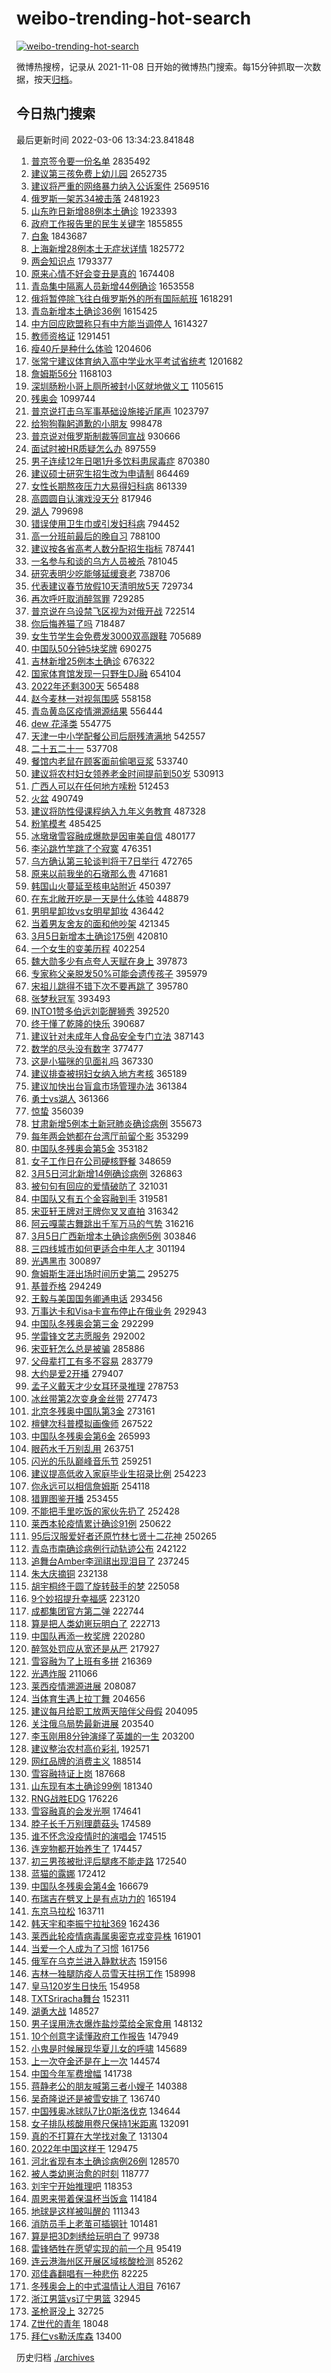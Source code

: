 # weibo-trending-hot-search

[![weibo-trending-hot-search](https://github.com/ameizi/weibo-trending-hot-search/actions/workflows/ci.yml/badge.svg)](https://github.com/ameizi/weibo-trending-hot-search/actions/workflows/ci.yml)

微博热搜榜，记录从 2021-11-08 日开始的微博热门搜索。每15分钟抓取一次数据，按天[归档](./archives)。

## 今日热门搜索

<!-- BEGIN --> 
最后更新时间 2022-03-06 13:34:23.841848 
1. [普京签令要一份名单](https://s.weibo.com/weibo?q=%23%E6%99%AE%E4%BA%AC%E7%AD%BE%E4%BB%A4%E8%A6%81%E4%B8%80%E4%BB%BD%E5%90%8D%E5%8D%95%23&Refer=top) 2835492
1. [建议第三孩免费上幼儿园](https://s.weibo.com/weibo?q=%23%E5%BB%BA%E8%AE%AE%E7%AC%AC%E4%B8%89%E5%AD%A9%E5%85%8D%E8%B4%B9%E4%B8%8A%E5%B9%BC%E5%84%BF%E5%9B%AD%23&Refer=top) 2652735
1. [建议将严重的网络暴力纳入公诉案件](https://s.weibo.com/weibo?q=%23%E5%BB%BA%E8%AE%AE%E5%B0%86%E4%B8%A5%E9%87%8D%E7%9A%84%E7%BD%91%E7%BB%9C%E6%9A%B4%E5%8A%9B%E7%BA%B3%E5%85%A5%E5%85%AC%E8%AF%89%E6%A1%88%E4%BB%B6%23&Refer=top) 2569516
1. [俄罗斯一架苏34被击落](https://s.weibo.com/weibo?q=%23%E4%BF%84%E7%BD%97%E6%96%AF%E4%B8%80%E6%9E%B6%E8%8B%8F34%E8%A2%AB%E5%87%BB%E8%90%BD%23&Refer=top) 2481923
1. [山东昨日新增88例本土确诊](https://s.weibo.com/weibo?q=%23%E5%B1%B1%E4%B8%9C%E6%98%A8%E6%97%A5%E6%96%B0%E5%A2%9E88%E4%BE%8B%E6%9C%AC%E5%9C%9F%E7%A1%AE%E8%AF%8A%23&Refer=top) 1923393
1. [政府工作报告里的民生关键字](https://s.weibo.com/weibo?q=%23%E6%94%BF%E5%BA%9C%E5%B7%A5%E4%BD%9C%E6%8A%A5%E5%91%8A%E9%87%8C%E7%9A%84%E6%B0%91%E7%94%9F%E5%85%B3%E9%94%AE%E5%AD%97%23&Refer=top) 1855855
1. [白象](https://s.weibo.com/weibo?q=%E7%99%BD%E8%B1%A1&Refer=top) 1843687
1. [上海新增28例本土无症状详情](https://s.weibo.com/weibo?q=%23%E4%B8%8A%E6%B5%B7%E6%96%B0%E5%A2%9E28%E4%BE%8B%E6%9C%AC%E5%9C%9F%E6%97%A0%E7%97%87%E7%8A%B6%E8%AF%A6%E6%83%85%23&Refer=top) 1825772
1. [两会知识点](https://s.weibo.com/weibo?q=%23%E4%B8%A4%E4%BC%9A%E7%9F%A5%E8%AF%86%E7%82%B9%23&Refer=top) 1793377
1. [原来心情不好会变丑是真的](https://s.weibo.com/weibo?q=%23%E5%8E%9F%E6%9D%A5%E5%BF%83%E6%83%85%E4%B8%8D%E5%A5%BD%E4%BC%9A%E5%8F%98%E4%B8%91%E6%98%AF%E7%9C%9F%E7%9A%84%23&Refer=top) 1674408
1. [青岛集中隔离人员新增44例确诊](https://s.weibo.com/weibo?q=%23%E9%9D%92%E5%B2%9B%E9%9B%86%E4%B8%AD%E9%9A%94%E7%A6%BB%E4%BA%BA%E5%91%98%E6%96%B0%E5%A2%9E44%E4%BE%8B%E7%A1%AE%E8%AF%8A%23&Refer=top) 1653558
1. [俄将暂停除飞往白俄罗斯外的所有国际航班](https://s.weibo.com/weibo?q=%23%E4%BF%84%E5%B0%86%E6%9A%82%E5%81%9C%E9%99%A4%E9%A3%9E%E5%BE%80%E7%99%BD%E4%BF%84%E7%BD%97%E6%96%AF%E5%A4%96%E7%9A%84%E6%89%80%E6%9C%89%E5%9B%BD%E9%99%85%E8%88%AA%E7%8F%AD%23&Refer=top) 1618291
1. [青岛新增本土确诊36例](https://s.weibo.com/weibo?q=%23%E9%9D%92%E5%B2%9B%E6%96%B0%E5%A2%9E%E6%9C%AC%E5%9C%9F%E7%A1%AE%E8%AF%8A36%E4%BE%8B%23&Refer=top) 1615425
1. [中方回应欧盟称只有中方能当调停人](https://s.weibo.com/weibo?q=%23%E4%B8%AD%E6%96%B9%E5%9B%9E%E5%BA%94%E6%AC%A7%E7%9B%9F%E7%A7%B0%E5%8F%AA%E6%9C%89%E4%B8%AD%E6%96%B9%E8%83%BD%E5%BD%93%E8%B0%83%E5%81%9C%E4%BA%BA%23&Refer=top) 1614327
1. [教师资格证](https://s.weibo.com/weibo?q=%E6%95%99%E5%B8%88%E8%B5%84%E6%A0%BC%E8%AF%81&Refer=top) 1291451
1. [瘦40斤是种什么体验](https://s.weibo.com/weibo?q=%23%E7%98%A640%E6%96%A4%E6%98%AF%E7%A7%8D%E4%BB%80%E4%B9%88%E4%BD%93%E9%AA%8C%23&Refer=top) 1204606
1. [张常宁建议体育纳入高中学业水平考试省统考](https://s.weibo.com/weibo?q=%23%E5%BC%A0%E5%B8%B8%E5%AE%81%E5%BB%BA%E8%AE%AE%E4%BD%93%E8%82%B2%E7%BA%B3%E5%85%A5%E9%AB%98%E4%B8%AD%E5%AD%A6%E4%B8%9A%E6%B0%B4%E5%B9%B3%E8%80%83%E8%AF%95%E7%9C%81%E7%BB%9F%E8%80%83%23&Refer=top) 1201682
1. [詹姆斯56分](https://s.weibo.com/weibo?q=%23%E8%A9%B9%E5%A7%86%E6%96%AF56%E5%88%86%23&Refer=top) 1168103
1. [深圳肠粉小哥上厕所被封小区就地做义工](https://s.weibo.com/weibo?q=%23%E6%B7%B1%E5%9C%B3%E8%82%A0%E7%B2%89%E5%B0%8F%E5%93%A5%E4%B8%8A%E5%8E%95%E6%89%80%E8%A2%AB%E5%B0%81%E5%B0%8F%E5%8C%BA%E5%B0%B1%E5%9C%B0%E5%81%9A%E4%B9%89%E5%B7%A5%23&Refer=top) 1105615
1. [残奥会](https://s.weibo.com/weibo?q=%E6%AE%8B%E5%A5%A5%E4%BC%9A&Refer=top) 1099744
1. [普京说打击乌军事基础设施接近尾声](https://s.weibo.com/weibo?q=%23%E6%99%AE%E4%BA%AC%E8%AF%B4%E6%89%93%E5%87%BB%E4%B9%8C%E5%86%9B%E4%BA%8B%E5%9F%BA%E7%A1%80%E8%AE%BE%E6%96%BD%E6%8E%A5%E8%BF%91%E5%B0%BE%E5%A3%B0%23&Refer=top) 1023797
1. [给狗狗鞠躬道歉的小朋友](https://s.weibo.com/weibo?q=%23%E7%BB%99%E7%8B%97%E7%8B%97%E9%9E%A0%E8%BA%AC%E9%81%93%E6%AD%89%E7%9A%84%E5%B0%8F%E6%9C%8B%E5%8F%8B%23&Refer=top) 998478
1. [普京说对俄罗斯制裁等同宣战](https://s.weibo.com/weibo?q=%23%E6%99%AE%E4%BA%AC%E8%AF%B4%E5%AF%B9%E4%BF%84%E7%BD%97%E6%96%AF%E5%88%B6%E8%A3%81%E7%AD%89%E5%90%8C%E5%AE%A3%E6%88%98%23&Refer=top) 930666
1. [面试时被HR质疑怎么办](https://s.weibo.com/weibo?q=%23%E9%9D%A2%E8%AF%95%E6%97%B6%E8%A2%ABHR%E8%B4%A8%E7%96%91%E6%80%8E%E4%B9%88%E5%8A%9E%23&Refer=top) 897559
1. [男子连续12年日喝1升多饮料患尿毒症](https://s.weibo.com/weibo?q=%23%E7%94%B7%E5%AD%90%E8%BF%9E%E7%BB%AD12%E5%B9%B4%E6%97%A5%E5%96%9D1%E5%8D%87%E5%A4%9A%E9%A5%AE%E6%96%99%E6%82%A3%E5%B0%BF%E6%AF%92%E7%97%87%23&Refer=top) 870380
1. [建议硕士研究生招生改为申请制](https://s.weibo.com/weibo?q=%23%E5%BB%BA%E8%AE%AE%E7%A1%95%E5%A3%AB%E7%A0%94%E7%A9%B6%E7%94%9F%E6%8B%9B%E7%94%9F%E6%94%B9%E4%B8%BA%E7%94%B3%E8%AF%B7%E5%88%B6%23&Refer=top) 864469
1. [女性长期熬夜压力大易得妇科病](https://s.weibo.com/weibo?q=%23%E5%A5%B3%E6%80%A7%E9%95%BF%E6%9C%9F%E7%86%AC%E5%A4%9C%E5%8E%8B%E5%8A%9B%E5%A4%A7%E6%98%93%E5%BE%97%E5%A6%87%E7%A7%91%E7%97%85%23&Refer=top) 861339
1. [高圆圆自认演戏没天分](https://s.weibo.com/weibo?q=%23%E9%AB%98%E5%9C%86%E5%9C%86%E8%87%AA%E8%AE%A4%E6%BC%94%E6%88%8F%E6%B2%A1%E5%A4%A9%E5%88%86%23&Refer=top) 817946
1. [湖人](https://s.weibo.com/weibo?q=%E6%B9%96%E4%BA%BA&Refer=top) 799698
1. [错误使用卫生巾或引发妇科病](https://s.weibo.com/weibo?q=%23%E9%94%99%E8%AF%AF%E4%BD%BF%E7%94%A8%E5%8D%AB%E7%94%9F%E5%B7%BE%E6%88%96%E5%BC%95%E5%8F%91%E5%A6%87%E7%A7%91%E7%97%85%23&Refer=top) 794452
1. [高一分班前最后的晚自习](https://s.weibo.com/weibo?q=%23%E9%AB%98%E4%B8%80%E5%88%86%E7%8F%AD%E5%89%8D%E6%9C%80%E5%90%8E%E7%9A%84%E6%99%9A%E8%87%AA%E4%B9%A0%23&Refer=top) 788100
1. [建议按各省高考人数分配招生指标](https://s.weibo.com/weibo?q=%23%E5%BB%BA%E8%AE%AE%E6%8C%89%E5%90%84%E7%9C%81%E9%AB%98%E8%80%83%E4%BA%BA%E6%95%B0%E5%88%86%E9%85%8D%E6%8B%9B%E7%94%9F%E6%8C%87%E6%A0%87%23&Refer=top) 787441
1. [一名参与和谈的乌方人员被杀](https://s.weibo.com/weibo?q=%23%E4%B8%80%E5%90%8D%E5%8F%82%E4%B8%8E%E5%92%8C%E8%B0%88%E7%9A%84%E4%B9%8C%E6%96%B9%E4%BA%BA%E5%91%98%E8%A2%AB%E6%9D%80%23&Refer=top) 781045
1. [研究表明少吃能够延缓衰老](https://s.weibo.com/weibo?q=%23%E7%A0%94%E7%A9%B6%E8%A1%A8%E6%98%8E%E5%B0%91%E5%90%83%E8%83%BD%E5%A4%9F%E5%BB%B6%E7%BC%93%E8%A1%B0%E8%80%81%23&Refer=top) 738706
1. [代表建议春节放假10天清明放5天](https://s.weibo.com/weibo?q=%23%E4%BB%A3%E8%A1%A8%E5%BB%BA%E8%AE%AE%E6%98%A5%E8%8A%82%E6%94%BE%E5%81%8710%E5%A4%A9%E6%B8%85%E6%98%8E%E6%94%BE5%E5%A4%A9%23&Refer=top) 729734
1. [再次呼吁取消醉驾罪](https://s.weibo.com/weibo?q=%23%E5%86%8D%E6%AC%A1%E5%91%BC%E5%90%81%E5%8F%96%E6%B6%88%E9%86%89%E9%A9%BE%E7%BD%AA%23&Refer=top) 729285
1. [普京说在乌设禁飞区视为对俄开战](https://s.weibo.com/weibo?q=%23%E6%99%AE%E4%BA%AC%E8%AF%B4%E5%9C%A8%E4%B9%8C%E8%AE%BE%E7%A6%81%E9%A3%9E%E5%8C%BA%E8%A7%86%E4%B8%BA%E5%AF%B9%E4%BF%84%E5%BC%80%E6%88%98%23&Refer=top) 722514
1. [你后悔养猫了吗](https://s.weibo.com/weibo?q=%23%E4%BD%A0%E5%90%8E%E6%82%94%E5%85%BB%E7%8C%AB%E4%BA%86%E5%90%97%23&Refer=top) 718487
1. [女生节学生会免费发3000双高跟鞋](https://s.weibo.com/weibo?q=%23%E5%A5%B3%E7%94%9F%E8%8A%82%E5%AD%A6%E7%94%9F%E4%BC%9A%E5%85%8D%E8%B4%B9%E5%8F%913000%E5%8F%8C%E9%AB%98%E8%B7%9F%E9%9E%8B%23&Refer=top) 705689
1. [中国队50分钟5块奖牌](https://s.weibo.com/weibo?q=%23%E4%B8%AD%E5%9B%BD%E9%98%9F50%E5%88%86%E9%92%9F5%E5%9D%97%E5%A5%96%E7%89%8C%23&Refer=top) 690275
1. [吉林新增25例本土确诊](https://s.weibo.com/weibo?q=%23%E5%90%89%E6%9E%97%E6%96%B0%E5%A2%9E25%E4%BE%8B%E6%9C%AC%E5%9C%9F%E7%A1%AE%E8%AF%8A%23&Refer=top) 676322
1. [国家体育馆发现一只野生DJ融](https://s.weibo.com/weibo?q=%23%E5%9B%BD%E5%AE%B6%E4%BD%93%E8%82%B2%E9%A6%86%E5%8F%91%E7%8E%B0%E4%B8%80%E5%8F%AA%E9%87%8E%E7%94%9FDJ%E8%9E%8D%23&Refer=top) 654104
1. [2022年还剩300天](https://s.weibo.com/weibo?q=%232022%E5%B9%B4%E8%BF%98%E5%89%A9300%E5%A4%A9%23&Refer=top) 565488
1. [赵今麦林一对视氛围感](https://s.weibo.com/weibo?q=%23%E8%B5%B5%E4%BB%8A%E9%BA%A6%E6%9E%97%E4%B8%80%E5%AF%B9%E8%A7%86%E6%B0%9B%E5%9B%B4%E6%84%9F%23&Refer=top) 558158
1. [青岛黄岛区疫情溯源结果](https://s.weibo.com/weibo?q=%23%E9%9D%92%E5%B2%9B%E9%BB%84%E5%B2%9B%E5%8C%BA%E7%96%AB%E6%83%85%E6%BA%AF%E6%BA%90%E7%BB%93%E6%9E%9C%23&Refer=top) 556444
1. [dew 花泽类](https://s.weibo.com/weibo?q=dew%20%E8%8A%B1%E6%B3%BD%E7%B1%BB&Refer=top) 554775
1. [天津一中小学配餐公司后厨残渣满地](https://s.weibo.com/weibo?q=%E5%A4%A9%E6%B4%A5%E4%B8%80%E4%B8%AD%E5%B0%8F%E5%AD%A6%E9%85%8D%E9%A4%90%E5%85%AC%E5%8F%B8%E5%90%8E%E5%8E%A8%E6%AE%8B%E6%B8%A3%E6%BB%A1%E5%9C%B0&Refer=top) 542557
1. [二十五二十一](https://s.weibo.com/weibo?q=%E4%BA%8C%E5%8D%81%E4%BA%94%E4%BA%8C%E5%8D%81%E4%B8%80&Refer=top) 537708
1. [餐馆内老鼠在顾客面前偷喝豆浆](https://s.weibo.com/weibo?q=%23%E9%A4%90%E9%A6%86%E5%86%85%E8%80%81%E9%BC%A0%E5%9C%A8%E9%A1%BE%E5%AE%A2%E9%9D%A2%E5%89%8D%E5%81%B7%E5%96%9D%E8%B1%86%E6%B5%86%23&Refer=top) 533740
1. [建议将农村妇女领养老金时间提前到50岁](https://s.weibo.com/weibo?q=%23%E5%BB%BA%E8%AE%AE%E5%B0%86%E5%86%9C%E6%9D%91%E5%A6%87%E5%A5%B3%E9%A2%86%E5%85%BB%E8%80%81%E9%87%91%E6%97%B6%E9%97%B4%E6%8F%90%E5%89%8D%E5%88%B050%E5%B2%81%23&Refer=top) 530913
1. [广西人可以在任何地方嗦粉](https://s.weibo.com/weibo?q=%23%E5%B9%BF%E8%A5%BF%E4%BA%BA%E5%8F%AF%E4%BB%A5%E5%9C%A8%E4%BB%BB%E4%BD%95%E5%9C%B0%E6%96%B9%E5%97%A6%E7%B2%89%23&Refer=top) 512453
1. [火盆](https://s.weibo.com/weibo?q=%E7%81%AB%E7%9B%86&Refer=top) 490749
1. [建议将防性侵课程纳入九年义务教育](https://s.weibo.com/weibo?q=%23%E5%BB%BA%E8%AE%AE%E5%B0%86%E9%98%B2%E6%80%A7%E4%BE%B5%E8%AF%BE%E7%A8%8B%E7%BA%B3%E5%85%A5%E4%B9%9D%E5%B9%B4%E4%B9%89%E5%8A%A1%E6%95%99%E8%82%B2%23&Refer=top) 487328
1. [粉笔模考](https://s.weibo.com/weibo?q=%23%E7%B2%89%E7%AC%94%E6%A8%A1%E8%80%83%23&Refer=top) 485425
1. [冰墩墩雪容融成爆款是因审美自信](https://s.weibo.com/weibo?q=%23%E5%86%B0%E5%A2%A9%E5%A2%A9%E9%9B%AA%E5%AE%B9%E8%9E%8D%E6%88%90%E7%88%86%E6%AC%BE%E6%98%AF%E5%9B%A0%E5%AE%A1%E7%BE%8E%E8%87%AA%E4%BF%A1%23&Refer=top) 480177
1. [李沁跳竹竿跳了个寂寞](https://s.weibo.com/weibo?q=%23%E6%9D%8E%E6%B2%81%E8%B7%B3%E7%AB%B9%E7%AB%BF%E8%B7%B3%E4%BA%86%E4%B8%AA%E5%AF%82%E5%AF%9E%23&Refer=top) 476351
1. [乌方确认第三轮谈判将于7日举行](https://s.weibo.com/weibo?q=%23%E4%B9%8C%E6%96%B9%E7%A1%AE%E8%AE%A4%E7%AC%AC%E4%B8%89%E8%BD%AE%E8%B0%88%E5%88%A4%E5%B0%86%E4%BA%8E7%E6%97%A5%E4%B8%BE%E8%A1%8C%23&Refer=top) 472765
1. [原来以前我坐的石墩那么贵](https://s.weibo.com/weibo?q=%23%E5%8E%9F%E6%9D%A5%E4%BB%A5%E5%89%8D%E6%88%91%E5%9D%90%E7%9A%84%E7%9F%B3%E5%A2%A9%E9%82%A3%E4%B9%88%E8%B4%B5%23&Refer=top) 471681
1. [韩国山火蔓延至核电站附近](https://s.weibo.com/weibo?q=%23%E9%9F%A9%E5%9B%BD%E5%B1%B1%E7%81%AB%E8%94%93%E5%BB%B6%E8%87%B3%E6%A0%B8%E7%94%B5%E7%AB%99%E9%99%84%E8%BF%91%23&Refer=top) 450397
1. [在东北敞开吃是一天是什么体验](https://s.weibo.com/weibo?q=%E5%9C%A8%E4%B8%9C%E5%8C%97%E6%95%9E%E5%BC%80%E5%90%83%E6%98%AF%E4%B8%80%E5%A4%A9%E6%98%AF%E4%BB%80%E4%B9%88%E4%BD%93%E9%AA%8C&Refer=top) 448879
1. [男明星卸妆vs女明星卸妆](https://s.weibo.com/weibo?q=%23%E7%94%B7%E6%98%8E%E6%98%9F%E5%8D%B8%E5%A6%86vs%E5%A5%B3%E6%98%8E%E6%98%9F%E5%8D%B8%E5%A6%86%23&Refer=top) 436442
1. [当着男友舍友的面和他吵架](https://s.weibo.com/weibo?q=%23%E5%BD%93%E7%9D%80%E7%94%B7%E5%8F%8B%E8%88%8D%E5%8F%8B%E7%9A%84%E9%9D%A2%E5%92%8C%E4%BB%96%E5%90%B5%E6%9E%B6%23&Refer=top) 421345
1. [3月5日新增本土确诊175例](https://s.weibo.com/weibo?q=%233%E6%9C%885%E6%97%A5%E6%96%B0%E5%A2%9E%E6%9C%AC%E5%9C%9F%E7%A1%AE%E8%AF%8A175%E4%BE%8B%23&Refer=top) 420810
1. [一个女生的变美历程](https://s.weibo.com/weibo?q=%23%E4%B8%80%E4%B8%AA%E5%A5%B3%E7%94%9F%E7%9A%84%E5%8F%98%E7%BE%8E%E5%8E%86%E7%A8%8B%23&Refer=top) 402254
1. [魏大勋多少有点夸人天赋在身上](https://s.weibo.com/weibo?q=%23%E9%AD%8F%E5%A4%A7%E5%8B%8B%E5%A4%9A%E5%B0%91%E6%9C%89%E7%82%B9%E5%A4%B8%E4%BA%BA%E5%A4%A9%E8%B5%8B%E5%9C%A8%E8%BA%AB%E4%B8%8A%23&Refer=top) 397873
1. [专家称父亲脱发50%可能会遗传孩子](https://s.weibo.com/weibo?q=%23%E4%B8%93%E5%AE%B6%E7%A7%B0%E7%88%B6%E4%BA%B2%E8%84%B1%E5%8F%9150%25%E5%8F%AF%E8%83%BD%E4%BC%9A%E9%81%97%E4%BC%A0%E5%AD%A9%E5%AD%90%23&Refer=top) 395979
1. [宋祖儿跳得不错下次不要再跳了](https://s.weibo.com/weibo?q=%23%E5%AE%8B%E7%A5%96%E5%84%BF%E8%B7%B3%E5%BE%97%E4%B8%8D%E9%94%99%E4%B8%8B%E6%AC%A1%E4%B8%8D%E8%A6%81%E5%86%8D%E8%B7%B3%E4%BA%86%23&Refer=top) 395780
1. [张梦秋冠军](https://s.weibo.com/weibo?q=%23%E5%BC%A0%E6%A2%A6%E7%A7%8B%E5%86%A0%E5%86%9B%23&Refer=top) 393493
1. [INTO1赞多伯远刘彰醒狮秀](https://s.weibo.com/weibo?q=%23INTO1%E8%B5%9E%E5%A4%9A%E4%BC%AF%E8%BF%9C%E5%88%98%E5%BD%B0%E9%86%92%E7%8B%AE%E7%A7%80%23&Refer=top) 392520
1. [终于懂了乾隆的快乐](https://s.weibo.com/weibo?q=%23%E7%BB%88%E4%BA%8E%E6%87%82%E4%BA%86%E4%B9%BE%E9%9A%86%E7%9A%84%E5%BF%AB%E4%B9%90%23&Refer=top) 390687
1. [建议针对未成年人食品安全专门立法](https://s.weibo.com/weibo?q=%23%E5%BB%BA%E8%AE%AE%E9%92%88%E5%AF%B9%E6%9C%AA%E6%88%90%E5%B9%B4%E4%BA%BA%E9%A3%9F%E5%93%81%E5%AE%89%E5%85%A8%E4%B8%93%E9%97%A8%E7%AB%8B%E6%B3%95%23&Refer=top) 387143
1. [数学的尽头没有数字](https://s.weibo.com/weibo?q=%23%E6%95%B0%E5%AD%A6%E7%9A%84%E5%B0%BD%E5%A4%B4%E6%B2%A1%E6%9C%89%E6%95%B0%E5%AD%97%23&Refer=top) 377477
1. [这是小猫咪的见面礼吗](https://s.weibo.com/weibo?q=%23%E8%BF%99%E6%98%AF%E5%B0%8F%E7%8C%AB%E5%92%AA%E7%9A%84%E8%A7%81%E9%9D%A2%E7%A4%BC%E5%90%97%23&Refer=top) 367330
1. [建议排查被拐妇女纳入地方考核](https://s.weibo.com/weibo?q=%23%E5%BB%BA%E8%AE%AE%E6%8E%92%E6%9F%A5%E8%A2%AB%E6%8B%90%E5%A6%87%E5%A5%B3%E7%BA%B3%E5%85%A5%E5%9C%B0%E6%96%B9%E8%80%83%E6%A0%B8%23&Refer=top) 365189
1. [建议加快出台盲盒市场管理办法](https://s.weibo.com/weibo?q=%23%E5%BB%BA%E8%AE%AE%E5%8A%A0%E5%BF%AB%E5%87%BA%E5%8F%B0%E7%9B%B2%E7%9B%92%E5%B8%82%E5%9C%BA%E7%AE%A1%E7%90%86%E5%8A%9E%E6%B3%95%23&Refer=top) 361384
1. [勇士vs湖人](https://s.weibo.com/weibo?q=%23%E5%8B%87%E5%A3%ABvs%E6%B9%96%E4%BA%BA%23&Refer=top) 361366
1. [惊蛰](https://s.weibo.com/weibo?q=%E6%83%8A%E8%9B%B0&Refer=top) 356039
1. [甘肃新增5例本土新冠肺炎确诊病例](https://s.weibo.com/weibo?q=%23%E7%94%98%E8%82%83%E6%96%B0%E5%A2%9E5%E4%BE%8B%E6%9C%AC%E5%9C%9F%E6%96%B0%E5%86%A0%E8%82%BA%E7%82%8E%E7%A1%AE%E8%AF%8A%E7%97%85%E4%BE%8B%23&Refer=top) 355673
1. [每年两会她都在台湾厅前留个影](https://s.weibo.com/weibo?q=%23%E6%AF%8F%E5%B9%B4%E4%B8%A4%E4%BC%9A%E5%A5%B9%E9%83%BD%E5%9C%A8%E5%8F%B0%E6%B9%BE%E5%8E%85%E5%89%8D%E7%95%99%E4%B8%AA%E5%BD%B1%23&Refer=top) 353299
1. [中国队冬残奥会第5金](https://s.weibo.com/weibo?q=%23%E4%B8%AD%E5%9B%BD%E9%98%9F%E5%86%AC%E6%AE%8B%E5%A5%A5%E4%BC%9A%E7%AC%AC5%E9%87%91%23&Refer=top) 353182
1. [女子工作日在公司硬核野餐](https://s.weibo.com/weibo?q=%23%E5%A5%B3%E5%AD%90%E5%B7%A5%E4%BD%9C%E6%97%A5%E5%9C%A8%E5%85%AC%E5%8F%B8%E7%A1%AC%E6%A0%B8%E9%87%8E%E9%A4%90%23&Refer=top) 348659
1. [3月5日河北新增14例确诊病例](https://s.weibo.com/weibo?q=%233%E6%9C%885%E6%97%A5%E6%B2%B3%E5%8C%97%E6%96%B0%E5%A2%9E14%E4%BE%8B%E7%A1%AE%E8%AF%8A%E7%97%85%E4%BE%8B%23&Refer=top) 326863
1. [被句句有回应的爱情破防了](https://s.weibo.com/weibo?q=%23%E8%A2%AB%E5%8F%A5%E5%8F%A5%E6%9C%89%E5%9B%9E%E5%BA%94%E7%9A%84%E7%88%B1%E6%83%85%E7%A0%B4%E9%98%B2%E4%BA%86%23&Refer=top) 321031
1. [中国队又有五个金容融到手](https://s.weibo.com/weibo?q=%23%E4%B8%AD%E5%9B%BD%E9%98%9F%E5%8F%88%E6%9C%89%E4%BA%94%E4%B8%AA%E9%87%91%E5%AE%B9%E8%9E%8D%E5%88%B0%E6%89%8B%23&Refer=top) 319581
1. [宋亚轩王牌对王牌你叉叉直拍](https://s.weibo.com/weibo?q=%23%E5%AE%8B%E4%BA%9A%E8%BD%A9%E7%8E%8B%E7%89%8C%E5%AF%B9%E7%8E%8B%E7%89%8C%E4%BD%A0%E5%8F%89%E5%8F%89%E7%9B%B4%E6%8B%8D%23&Refer=top) 316342
1. [阿云嘎蒙古舞跳出千军万马的气势](https://s.weibo.com/weibo?q=%23%E9%98%BF%E4%BA%91%E5%98%8E%E8%92%99%E5%8F%A4%E8%88%9E%E8%B7%B3%E5%87%BA%E5%8D%83%E5%86%9B%E4%B8%87%E9%A9%AC%E7%9A%84%E6%B0%94%E5%8A%BF%23&Refer=top) 316216
1. [3月5日广西新增本土确诊病例5例](https://s.weibo.com/weibo?q=%233%E6%9C%885%E6%97%A5%E5%B9%BF%E8%A5%BF%E6%96%B0%E5%A2%9E%E6%9C%AC%E5%9C%9F%E7%A1%AE%E8%AF%8A%E7%97%85%E4%BE%8B5%E4%BE%8B%23&Refer=top) 303846
1. [三四线城市如何更适合中年人才](https://s.weibo.com/weibo?q=%23%E4%B8%89%E5%9B%9B%E7%BA%BF%E5%9F%8E%E5%B8%82%E5%A6%82%E4%BD%95%E6%9B%B4%E9%80%82%E5%90%88%E4%B8%AD%E5%B9%B4%E4%BA%BA%E6%89%8D%23&Refer=top) 301194
1. [光遇黑市](https://s.weibo.com/weibo?q=%E5%85%89%E9%81%87%E9%BB%91%E5%B8%82&Refer=top) 300897
1. [詹姆斯生涯出场时间历史第二](https://s.weibo.com/weibo?q=%23%E8%A9%B9%E5%A7%86%E6%96%AF%E7%94%9F%E6%B6%AF%E5%87%BA%E5%9C%BA%E6%97%B6%E9%97%B4%E5%8E%86%E5%8F%B2%E7%AC%AC%E4%BA%8C%23&Refer=top) 295275
1. [基普乔格](https://s.weibo.com/weibo?q=%23%E5%9F%BA%E6%99%AE%E4%B9%94%E6%A0%BC%23&Refer=top) 294249
1. [王毅与美国国务卿通电话](https://s.weibo.com/weibo?q=%23%E7%8E%8B%E6%AF%85%E4%B8%8E%E7%BE%8E%E5%9B%BD%E5%9B%BD%E5%8A%A1%E5%8D%BF%E9%80%9A%E7%94%B5%E8%AF%9D%23&Refer=top) 293456
1. [万事达卡和Visa卡宣布停止在俄业务](https://s.weibo.com/weibo?q=%23%E4%B8%87%E4%BA%8B%E8%BE%BE%E5%8D%A1%E5%92%8CVisa%E5%8D%A1%E5%AE%A3%E5%B8%83%E5%81%9C%E6%AD%A2%E5%9C%A8%E4%BF%84%E4%B8%9A%E5%8A%A1%23&Refer=top) 292943
1. [中国队冬残奥会第三金](https://s.weibo.com/weibo?q=%23%E4%B8%AD%E5%9B%BD%E9%98%9F%E5%86%AC%E6%AE%8B%E5%A5%A5%E4%BC%9A%E7%AC%AC%E4%B8%89%E9%87%91%23&Refer=top) 292299
1. [学雷锋文艺志愿服务](https://s.weibo.com/weibo?q=%23%E5%AD%A6%E9%9B%B7%E9%94%8B%E6%96%87%E8%89%BA%E5%BF%97%E6%84%BF%E6%9C%8D%E5%8A%A1%23&Refer=top) 292002
1. [宋亚轩怎么总是被骗](https://s.weibo.com/weibo?q=%23%E5%AE%8B%E4%BA%9A%E8%BD%A9%E6%80%8E%E4%B9%88%E6%80%BB%E6%98%AF%E8%A2%AB%E9%AA%97%23&Refer=top) 285886
1. [父母辈打工有多不容易](https://s.weibo.com/weibo?q=%23%E7%88%B6%E6%AF%8D%E8%BE%88%E6%89%93%E5%B7%A5%E6%9C%89%E5%A4%9A%E4%B8%8D%E5%AE%B9%E6%98%93%23&Refer=top) 283779
1. [大约是爱2开播](https://s.weibo.com/weibo?q=%23%E5%A4%A7%E7%BA%A6%E6%98%AF%E7%88%B12%E5%BC%80%E6%92%AD%23&Refer=top) 279407
1. [孟子义戴天才少女耳环录推理](https://s.weibo.com/weibo?q=%23%E5%AD%9F%E5%AD%90%E4%B9%89%E6%88%B4%E5%A4%A9%E6%89%8D%E5%B0%91%E5%A5%B3%E8%80%B3%E7%8E%AF%E5%BD%95%E6%8E%A8%E7%90%86%23&Refer=top) 278753
1. [冰丝带第2次变身金丝带](https://s.weibo.com/weibo?q=%23%E5%86%B0%E4%B8%9D%E5%B8%A6%E7%AC%AC2%E6%AC%A1%E5%8F%98%E8%BA%AB%E9%87%91%E4%B8%9D%E5%B8%A6%23&Refer=top) 277473
1. [北京冬残奥中国队第3金](https://s.weibo.com/weibo?q=%23%E5%8C%97%E4%BA%AC%E5%86%AC%E6%AE%8B%E5%A5%A5%E4%B8%AD%E5%9B%BD%E9%98%9F%E7%AC%AC3%E9%87%91%23&Refer=top) 273161
1. [檀健次科普模拟画像师](https://s.weibo.com/weibo?q=%23%E6%AA%80%E5%81%A5%E6%AC%A1%E7%A7%91%E6%99%AE%E6%A8%A1%E6%8B%9F%E7%94%BB%E5%83%8F%E5%B8%88%23&Refer=top) 267522
1. [中国队冬残奥会第6金](https://s.weibo.com/weibo?q=%23%E4%B8%AD%E5%9B%BD%E9%98%9F%E5%86%AC%E6%AE%8B%E5%A5%A5%E4%BC%9A%E7%AC%AC6%E9%87%91%23&Refer=top) 265993
1. [眼药水千万别乱用](https://s.weibo.com/weibo?q=%23%E7%9C%BC%E8%8D%AF%E6%B0%B4%E5%8D%83%E4%B8%87%E5%88%AB%E4%B9%B1%E7%94%A8%23&Refer=top) 263751
1. [闪光的乐队巅峰音乐节](https://s.weibo.com/weibo?q=%23%E9%97%AA%E5%85%89%E7%9A%84%E4%B9%90%E9%98%9F%E5%B7%85%E5%B3%B0%E9%9F%B3%E4%B9%90%E8%8A%82%23&Refer=top) 259251
1. [建议提高低收入家庭毕业生招录比例](https://s.weibo.com/weibo?q=%23%E5%BB%BA%E8%AE%AE%E6%8F%90%E9%AB%98%E4%BD%8E%E6%94%B6%E5%85%A5%E5%AE%B6%E5%BA%AD%E6%AF%95%E4%B8%9A%E7%94%9F%E6%8B%9B%E5%BD%95%E6%AF%94%E4%BE%8B%23&Refer=top) 254223
1. [你永远可以相信詹姆斯](https://s.weibo.com/weibo?q=%23%E4%BD%A0%E6%B0%B8%E8%BF%9C%E5%8F%AF%E4%BB%A5%E7%9B%B8%E4%BF%A1%E8%A9%B9%E5%A7%86%E6%96%AF%23&Refer=top) 254118
1. [猎罪图鉴开播](https://s.weibo.com/weibo?q=%23%E7%8C%8E%E7%BD%AA%E5%9B%BE%E9%89%B4%E5%BC%80%E6%92%AD%23&Refer=top) 253455
1. [不能把手里吃饭的家伙先扔了](https://s.weibo.com/weibo?q=%23%E4%B8%8D%E8%83%BD%E6%8A%8A%E6%89%8B%E9%87%8C%E5%90%83%E9%A5%AD%E7%9A%84%E5%AE%B6%E4%BC%99%E5%85%88%E6%89%94%E4%BA%86%23&Refer=top) 252428
1. [莱西本轮疫情累计确诊91例](https://s.weibo.com/weibo?q=%23%E8%8E%B1%E8%A5%BF%E6%9C%AC%E8%BD%AE%E7%96%AB%E6%83%85%E7%B4%AF%E8%AE%A1%E7%A1%AE%E8%AF%8A91%E4%BE%8B%23&Refer=top) 250622
1. [95后汉服爱好者还原竹林七贤十二花神](https://s.weibo.com/weibo?q=%2395%E5%90%8E%E6%B1%89%E6%9C%8D%E7%88%B1%E5%A5%BD%E8%80%85%E8%BF%98%E5%8E%9F%E7%AB%B9%E6%9E%97%E4%B8%83%E8%B4%A4%E5%8D%81%E4%BA%8C%E8%8A%B1%E7%A5%9E%23&Refer=top) 250265
1. [青岛市南确诊病例行动轨迹公布](https://s.weibo.com/weibo?q=%23%E9%9D%92%E5%B2%9B%E5%B8%82%E5%8D%97%E7%A1%AE%E8%AF%8A%E7%97%85%E4%BE%8B%E8%A1%8C%E5%8A%A8%E8%BD%A8%E8%BF%B9%E5%85%AC%E5%B8%83%23&Refer=top) 242122
1. [追舞台Amber李润祺出现泪目了](https://s.weibo.com/weibo?q=%23%E8%BF%BD%E8%88%9E%E5%8F%B0Amber%E6%9D%8E%E6%B6%A6%E7%A5%BA%E5%87%BA%E7%8E%B0%E6%B3%AA%E7%9B%AE%E4%BA%86%23&Refer=top) 237245
1. [朱大庆摘铜](https://s.weibo.com/weibo?q=%23%E6%9C%B1%E5%A4%A7%E5%BA%86%E6%91%98%E9%93%9C%23&Refer=top) 232138
1. [胡宇桐终于圆了旋转鼓手的梦](https://s.weibo.com/weibo?q=%23%E8%83%A1%E5%AE%87%E6%A1%90%E7%BB%88%E4%BA%8E%E5%9C%86%E4%BA%86%E6%97%8B%E8%BD%AC%E9%BC%93%E6%89%8B%E7%9A%84%E6%A2%A6%23&Refer=top) 225058
1. [9个妙招提升幸福感](https://s.weibo.com/weibo?q=%239%E4%B8%AA%E5%A6%99%E6%8B%9B%E6%8F%90%E5%8D%87%E5%B9%B8%E7%A6%8F%E6%84%9F%23&Refer=top) 223120
1. [成都集团官方第二弹](https://s.weibo.com/weibo?q=%E6%88%90%E9%83%BD%E9%9B%86%E5%9B%A2%E5%AE%98%E6%96%B9%E7%AC%AC%E4%BA%8C%E5%BC%B9&Refer=top) 222744
1. [算是把人类幼崽玩明白了](https://s.weibo.com/weibo?q=%23%E7%AE%97%E6%98%AF%E6%8A%8A%E4%BA%BA%E7%B1%BB%E5%B9%BC%E5%B4%BD%E7%8E%A9%E6%98%8E%E7%99%BD%E4%BA%86%23&Refer=top) 222713
1. [中国队再添一枚奖牌](https://s.weibo.com/weibo?q=%23%E4%B8%AD%E5%9B%BD%E9%98%9F%E5%86%8D%E6%B7%BB%E4%B8%80%E6%9E%9A%E5%A5%96%E7%89%8C%23&Refer=top) 220280
1. [醉驾处罚应从宽还是从严](https://s.weibo.com/weibo?q=%23%E9%86%89%E9%A9%BE%E5%A4%84%E7%BD%9A%E5%BA%94%E4%BB%8E%E5%AE%BD%E8%BF%98%E6%98%AF%E4%BB%8E%E4%B8%A5%23&Refer=top) 217927
1. [雪容融为了上班有多拼](https://s.weibo.com/weibo?q=%23%E9%9B%AA%E5%AE%B9%E8%9E%8D%E4%B8%BA%E4%BA%86%E4%B8%8A%E7%8F%AD%E6%9C%89%E5%A4%9A%E6%8B%BC%23&Refer=top) 216369
1. [光遇炸服](https://s.weibo.com/weibo?q=%23%E5%85%89%E9%81%87%E7%82%B8%E6%9C%8D%23&Refer=top) 211066
1. [莱西疫情溯源进展](https://s.weibo.com/weibo?q=%23%E8%8E%B1%E8%A5%BF%E7%96%AB%E6%83%85%E6%BA%AF%E6%BA%90%E8%BF%9B%E5%B1%95%23&Refer=top) 208087
1. [当体育生遇上拉丁舞](https://s.weibo.com/weibo?q=%23%E5%BD%93%E4%BD%93%E8%82%B2%E7%94%9F%E9%81%87%E4%B8%8A%E6%8B%89%E4%B8%81%E8%88%9E%23&Refer=top) 204656
1. [建议每月给职工放两天陪伴父母假](https://s.weibo.com/weibo?q=%23%E5%BB%BA%E8%AE%AE%E6%AF%8F%E6%9C%88%E7%BB%99%E8%81%8C%E5%B7%A5%E6%94%BE%E4%B8%A4%E5%A4%A9%E9%99%AA%E4%BC%B4%E7%88%B6%E6%AF%8D%E5%81%87%23&Refer=top) 204095
1. [关注俄乌局势最新进展](https://s.weibo.com/weibo?q=%23%E5%85%B3%E6%B3%A8%E4%BF%84%E4%B9%8C%E5%B1%80%E5%8A%BF%E6%9C%80%E6%96%B0%E8%BF%9B%E5%B1%95%23&Refer=top) 203540
1. [李玉刚用8分钟演绎了英雄的一生](https://s.weibo.com/weibo?q=%23%E6%9D%8E%E7%8E%89%E5%88%9A%E7%94%A88%E5%88%86%E9%92%9F%E6%BC%94%E7%BB%8E%E4%BA%86%E8%8B%B1%E9%9B%84%E7%9A%84%E4%B8%80%E7%94%9F%23&Refer=top) 203200
1. [建议整治农村高价彩礼](https://s.weibo.com/weibo?q=%23%E5%BB%BA%E8%AE%AE%E6%95%B4%E6%B2%BB%E5%86%9C%E6%9D%91%E9%AB%98%E4%BB%B7%E5%BD%A9%E7%A4%BC%23&Refer=top) 192571
1. [网红品牌的消费主义](https://s.weibo.com/weibo?q=%23%E7%BD%91%E7%BA%A2%E5%93%81%E7%89%8C%E7%9A%84%E6%B6%88%E8%B4%B9%E4%B8%BB%E4%B9%89%23&Refer=top) 188514
1. [雪容融持证上岗](https://s.weibo.com/weibo?q=%23%E9%9B%AA%E5%AE%B9%E8%9E%8D%E6%8C%81%E8%AF%81%E4%B8%8A%E5%B2%97%23&Refer=top) 187668
1. [山东现有本土确诊99例](https://s.weibo.com/weibo?q=%23%E5%B1%B1%E4%B8%9C%E7%8E%B0%E6%9C%89%E6%9C%AC%E5%9C%9F%E7%A1%AE%E8%AF%8A99%E4%BE%8B%23&Refer=top) 181340
1. [RNG战胜EDG](https://s.weibo.com/weibo?q=%23RNG%E6%88%98%E8%83%9CEDG%23&Refer=top) 176226
1. [雪容融真的会发光啊](https://s.weibo.com/weibo?q=%23%E9%9B%AA%E5%AE%B9%E8%9E%8D%E7%9C%9F%E7%9A%84%E4%BC%9A%E5%8F%91%E5%85%89%E5%95%8A%23&Refer=top) 174641
1. [脖子长千万别理蘑菇头](https://s.weibo.com/weibo?q=%23%E8%84%96%E5%AD%90%E9%95%BF%E5%8D%83%E4%B8%87%E5%88%AB%E7%90%86%E8%98%91%E8%8F%87%E5%A4%B4%23&Refer=top) 174589
1. [谁不怀念没疫情时的演唱会](https://s.weibo.com/weibo?q=%23%E8%B0%81%E4%B8%8D%E6%80%80%E5%BF%B5%E6%B2%A1%E7%96%AB%E6%83%85%E6%97%B6%E7%9A%84%E6%BC%94%E5%94%B1%E4%BC%9A%23&Refer=top) 174515
1. [连宠物都开始养生了](https://s.weibo.com/weibo?q=%23%E8%BF%9E%E5%AE%A0%E7%89%A9%E9%83%BD%E5%BC%80%E5%A7%8B%E5%85%BB%E7%94%9F%E4%BA%86%23&Refer=top) 174457
1. [初三男孩被批评后腿疼不能走路](https://s.weibo.com/weibo?q=%23%E5%88%9D%E4%B8%89%E7%94%B7%E5%AD%A9%E8%A2%AB%E6%89%B9%E8%AF%84%E5%90%8E%E8%85%BF%E7%96%BC%E4%B8%8D%E8%83%BD%E8%B5%B0%E8%B7%AF%23&Refer=top) 172540
1. [蓝猫的露娜](https://s.weibo.com/weibo?q=%23%E8%93%9D%E7%8C%AB%E7%9A%84%E9%9C%B2%E5%A8%9C%23&Refer=top) 172412
1. [中国队冬残奥会第4金](https://s.weibo.com/weibo?q=%23%E4%B8%AD%E5%9B%BD%E9%98%9F%E5%86%AC%E6%AE%8B%E5%A5%A5%E4%BC%9A%E7%AC%AC4%E9%87%91%23&Refer=top) 166679
1. [布瑞吉在劈叉上是有点功力的](https://s.weibo.com/weibo?q=%23%E5%B8%83%E7%91%9E%E5%90%89%E5%9C%A8%E5%8A%88%E5%8F%89%E4%B8%8A%E6%98%AF%E6%9C%89%E7%82%B9%E5%8A%9F%E5%8A%9B%E7%9A%84%23&Refer=top) 165194
1. [东京马拉松](https://s.weibo.com/weibo?q=%23%E4%B8%9C%E4%BA%AC%E9%A9%AC%E6%8B%89%E6%9D%BE%23&Refer=top) 163711
1. [韩天宇和李振宁拉扯369](https://s.weibo.com/weibo?q=%23%E9%9F%A9%E5%A4%A9%E5%AE%87%E5%92%8C%E6%9D%8E%E6%8C%AF%E5%AE%81%E6%8B%89%E6%89%AF369%23&Refer=top) 162436
1. [莱西此轮疫情病毒属奥密克戎变异株](https://s.weibo.com/weibo?q=%23%E8%8E%B1%E8%A5%BF%E6%AD%A4%E8%BD%AE%E7%96%AB%E6%83%85%E7%97%85%E6%AF%92%E5%B1%9E%E5%A5%A5%E5%AF%86%E5%85%8B%E6%88%8E%E5%8F%98%E5%BC%82%E6%A0%AA%23&Refer=top) 161901
1. [当爱一个人成为了习惯](https://s.weibo.com/weibo?q=%23%E5%BD%93%E7%88%B1%E4%B8%80%E4%B8%AA%E4%BA%BA%E6%88%90%E4%B8%BA%E4%BA%86%E4%B9%A0%E6%83%AF%23&Refer=top) 161756
1. [俄军在乌克兰进入静默状态](https://s.weibo.com/weibo?q=%23%E4%BF%84%E5%86%9B%E5%9C%A8%E4%B9%8C%E5%85%8B%E5%85%B0%E8%BF%9B%E5%85%A5%E9%9D%99%E9%BB%98%E7%8A%B6%E6%80%81%23&Refer=top) 159156
1. [吉林一独腿防疫人员雪天拄拐工作](https://s.weibo.com/weibo?q=%23%E5%90%89%E6%9E%97%E4%B8%80%E7%8B%AC%E8%85%BF%E9%98%B2%E7%96%AB%E4%BA%BA%E5%91%98%E9%9B%AA%E5%A4%A9%E6%8B%84%E6%8B%90%E5%B7%A5%E4%BD%9C%23&Refer=top) 158998
1. [皇马120岁生日快乐](https://s.weibo.com/weibo?q=%E7%9A%87%E9%A9%AC120%E5%B2%81%E7%94%9F%E6%97%A5%E5%BF%AB%E4%B9%90&Refer=top) 154958
1. [TXTSriracha舞台](https://s.weibo.com/weibo?q=%23TXTSriracha%E8%88%9E%E5%8F%B0%23&Refer=top) 152311
1. [湖勇大战](https://s.weibo.com/weibo?q=%23%E6%B9%96%E5%8B%87%E5%A4%A7%E6%88%98%23&Refer=top) 148527
1. [男子误用洗衣爆炸盐炒菜给全家食用](https://s.weibo.com/weibo?q=%23%E7%94%B7%E5%AD%90%E8%AF%AF%E7%94%A8%E6%B4%97%E8%A1%A3%E7%88%86%E7%82%B8%E7%9B%90%E7%82%92%E8%8F%9C%E7%BB%99%E5%85%A8%E5%AE%B6%E9%A3%9F%E7%94%A8%23&Refer=top) 148132
1. [10个创意字读懂政府工作报告](https://s.weibo.com/weibo?q=%2310%E4%B8%AA%E5%88%9B%E6%84%8F%E5%AD%97%E8%AF%BB%E6%87%82%E6%94%BF%E5%BA%9C%E5%B7%A5%E4%BD%9C%E6%8A%A5%E5%91%8A%23&Refer=top) 147949
1. [小鬼是时候展现华夏儿女的呼啸](https://s.weibo.com/weibo?q=%23%E5%B0%8F%E9%AC%BC%E6%98%AF%E6%97%B6%E5%80%99%E5%B1%95%E7%8E%B0%E5%8D%8E%E5%A4%8F%E5%84%BF%E5%A5%B3%E7%9A%84%E5%91%BC%E5%95%B8%23&Refer=top) 145689
1. [上一次夺金还是在上一次](https://s.weibo.com/weibo?q=%23%E4%B8%8A%E4%B8%80%E6%AC%A1%E5%A4%BA%E9%87%91%E8%BF%98%E6%98%AF%E5%9C%A8%E4%B8%8A%E4%B8%80%E6%AC%A1%23&Refer=top) 144574
1. [中国今年军费增幅](https://s.weibo.com/weibo?q=%23%E4%B8%AD%E5%9B%BD%E4%BB%8A%E5%B9%B4%E5%86%9B%E8%B4%B9%E5%A2%9E%E5%B9%85%23&Refer=top) 141738
1. [蒋静老公的朋友喊第三者小嫂子](https://s.weibo.com/weibo?q=%23%E8%92%8B%E9%9D%99%E8%80%81%E5%85%AC%E7%9A%84%E6%9C%8B%E5%8F%8B%E5%96%8A%E7%AC%AC%E4%B8%89%E8%80%85%E5%B0%8F%E5%AB%82%E5%AD%90%23&Refer=top) 140388
1. [吴奇隆说还是被雪安排了](https://s.weibo.com/weibo?q=%23%E5%90%B4%E5%A5%87%E9%9A%86%E8%AF%B4%E8%BF%98%E6%98%AF%E8%A2%AB%E9%9B%AA%E5%AE%89%E6%8E%92%E4%BA%86%23&Refer=top) 136740
1. [中国残奥冰球队7比0斯洛伐克](https://s.weibo.com/weibo?q=%23%E4%B8%AD%E5%9B%BD%E6%AE%8B%E5%A5%A5%E5%86%B0%E7%90%83%E9%98%9F7%E6%AF%940%E6%96%AF%E6%B4%9B%E4%BC%90%E5%85%8B%23&Refer=top) 134644
1. [女子排队核酸用卷尺保持1米距离](https://s.weibo.com/weibo?q=%23%E5%A5%B3%E5%AD%90%E6%8E%92%E9%98%9F%E6%A0%B8%E9%85%B8%E7%94%A8%E5%8D%B7%E5%B0%BA%E4%BF%9D%E6%8C%811%E7%B1%B3%E8%B7%9D%E7%A6%BB%23&Refer=top) 132091
1. [真的不打算在大学找对象了](https://s.weibo.com/weibo?q=%23%E7%9C%9F%E7%9A%84%E4%B8%8D%E6%89%93%E7%AE%97%E5%9C%A8%E5%A4%A7%E5%AD%A6%E6%89%BE%E5%AF%B9%E8%B1%A1%E4%BA%86%23&Refer=top) 131304
1. [2022年中国这样干](https://s.weibo.com/weibo?q=%232022%E5%B9%B4%E4%B8%AD%E5%9B%BD%E8%BF%99%E6%A0%B7%E5%B9%B2%23&Refer=top) 129475
1. [河北省现有本土确诊病例26例](https://s.weibo.com/weibo?q=%23%E6%B2%B3%E5%8C%97%E7%9C%81%E7%8E%B0%E6%9C%89%E6%9C%AC%E5%9C%9F%E7%A1%AE%E8%AF%8A%E7%97%85%E4%BE%8B26%E4%BE%8B%23&Refer=top) 128570
1. [被人类幼崽治愈的时刻](https://s.weibo.com/weibo?q=%23%E8%A2%AB%E4%BA%BA%E7%B1%BB%E5%B9%BC%E5%B4%BD%E6%B2%BB%E6%84%88%E7%9A%84%E6%97%B6%E5%88%BB%23&Refer=top) 118777
1. [刘宇宁开始推理吧](https://s.weibo.com/weibo?q=%23%E5%88%98%E5%AE%87%E5%AE%81%E5%BC%80%E5%A7%8B%E6%8E%A8%E7%90%86%E5%90%A7%23&Refer=top) 118353
1. [周恩来带着保温杯当饭盒](https://s.weibo.com/weibo?q=%23%E5%91%A8%E6%81%A9%E6%9D%A5%E5%B8%A6%E7%9D%80%E4%BF%9D%E6%B8%A9%E6%9D%AF%E5%BD%93%E9%A5%AD%E7%9B%92%23&Refer=top) 114184
1. [地球是这样被叫醒的](https://s.weibo.com/weibo?q=%23%E5%9C%B0%E7%90%83%E6%98%AF%E8%BF%99%E6%A0%B7%E8%A2%AB%E5%8F%AB%E9%86%92%E7%9A%84%23&Refer=top) 111343
1. [消防员手上老茧可插钢针](https://s.weibo.com/weibo?q=%23%E6%B6%88%E9%98%B2%E5%91%98%E6%89%8B%E4%B8%8A%E8%80%81%E8%8C%A7%E5%8F%AF%E6%8F%92%E9%92%A2%E9%92%88%23&Refer=top) 101481
1. [算是把3D刺绣给玩明白了](https://s.weibo.com/weibo?q=%E7%AE%97%E6%98%AF%E6%8A%8A3D%E5%88%BA%E7%BB%A3%E7%BB%99%E7%8E%A9%E6%98%8E%E7%99%BD%E4%BA%86&Refer=top) 99738
1. [雷锋牺牲在愿望实现的前一个月](https://s.weibo.com/weibo?q=%23%E9%9B%B7%E9%94%8B%E7%89%BA%E7%89%B2%E5%9C%A8%E6%84%BF%E6%9C%9B%E5%AE%9E%E7%8E%B0%E7%9A%84%E5%89%8D%E4%B8%80%E4%B8%AA%E6%9C%88%23&Refer=top) 95419
1. [连云港海州区开展区域核酸检测](https://s.weibo.com/weibo?q=%23%E8%BF%9E%E4%BA%91%E6%B8%AF%E6%B5%B7%E5%B7%9E%E5%8C%BA%E5%BC%80%E5%B1%95%E5%8C%BA%E5%9F%9F%E6%A0%B8%E9%85%B8%E6%A3%80%E6%B5%8B%23&Refer=top) 85262
1. [邓佳鑫翻唱有一种悲伤](https://s.weibo.com/weibo?q=%23%E9%82%93%E4%BD%B3%E9%91%AB%E7%BF%BB%E5%94%B1%E6%9C%89%E4%B8%80%E7%A7%8D%E6%82%B2%E4%BC%A4%23&Refer=top) 82225
1. [冬残奥会上的中式温情让人泪目](https://s.weibo.com/weibo?q=%23%E5%86%AC%E6%AE%8B%E5%A5%A5%E4%BC%9A%E4%B8%8A%E7%9A%84%E4%B8%AD%E5%BC%8F%E6%B8%A9%E6%83%85%E8%AE%A9%E4%BA%BA%E6%B3%AA%E7%9B%AE%23&Refer=top) 76167
1. [浙江男篮vs辽宁男篮](https://s.weibo.com/weibo?q=%23%E6%B5%99%E6%B1%9F%E7%94%B7%E7%AF%AEvs%E8%BE%BD%E5%AE%81%E7%94%B7%E7%AF%AE%23&Refer=top) 32945
1. [圣枪哥没上](https://s.weibo.com/weibo?q=%23%E5%9C%A3%E6%9E%AA%E5%93%A5%E6%B2%A1%E4%B8%8A%23&Refer=top) 32725
1. [Z世代的青年](https://s.weibo.com/weibo?q=%23Z%E4%B8%96%E4%BB%A3%E7%9A%84%E9%9D%92%E5%B9%B4%23&Refer=top) 18048
1. [拜仁vs勒沃库森](https://s.weibo.com/weibo?q=%E6%8B%9C%E4%BB%81vs%E5%8B%92%E6%B2%83%E5%BA%93%E6%A3%AE&Refer=top) 13400
<!-- END -->

历史归档 [./archives](./archives)

